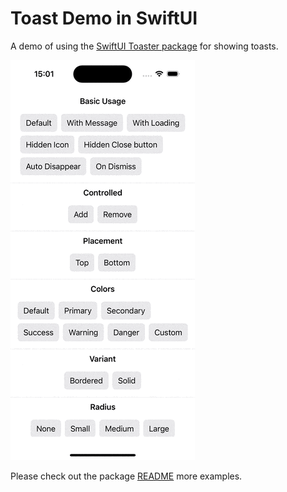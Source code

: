 #  Toast Demo in SwiftUI

A demo of using the [SwiftUI Toaster package](https://github.com/0Itsuki0/Toaster-SwiftUI) for showing toasts.

![](./demo.gif)

Please check out the package [README](https://github.com/0Itsuki0/Toaster-SwiftUI) more examples.
